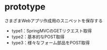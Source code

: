 # prototype
さまざまWebアプリ作成用のスニペットを保存する

 - type1：SpringMVCのGETリクエスト取得
 - type2：基本的なPOST取得
 - type3：様々なフォーム部品をPOST取得
